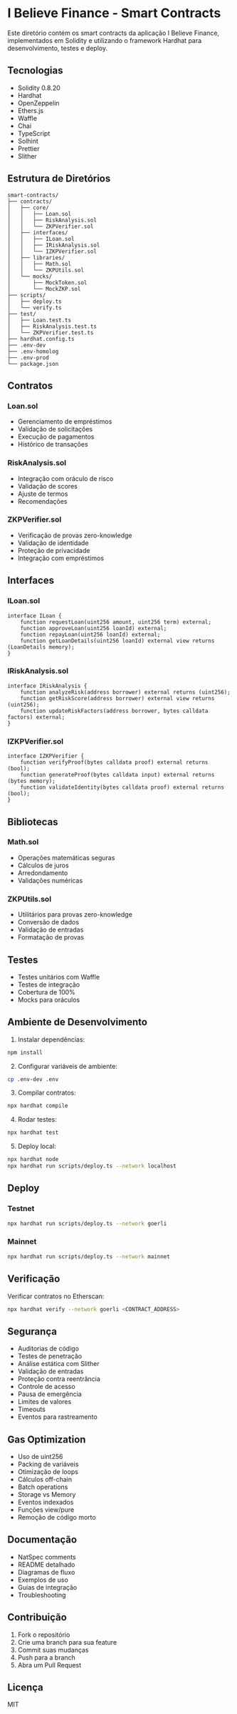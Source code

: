 # I Believe Finance - Smart Contracts

Este diretório contém os smart contracts da aplicação I Believe Finance, implementados em Solidity e utilizando o framework Hardhat para desenvolvimento, testes e deploy.

## Tecnologias

- Solidity 0.8.20
- Hardhat
- OpenZeppelin
- Ethers.js
- Waffle
- Chai
- TypeScript
- Solhint
- Prettier
- Slither

## Estrutura de Diretórios

```
smart-contracts/
├── contracts/
│   ├── core/
│   │   ├── Loan.sol
│   │   ├── RiskAnalysis.sol
│   │   └── ZKPVerifier.sol
│   ├── interfaces/
│   │   ├── ILoan.sol
│   │   ├── IRiskAnalysis.sol
│   │   └── IZKPVerifier.sol
│   ├── libraries/
│   │   ├── Math.sol
│   │   └── ZKPUtils.sol
│   └── mocks/
│       ├── MockToken.sol
│       └── MockZKP.sol
├── scripts/
│   ├── deploy.ts
│   └── verify.ts
├── test/
│   ├── Loan.test.ts
│   ├── RiskAnalysis.test.ts
│   └── ZKPVerifier.test.ts
├── hardhat.config.ts
├── .env-dev
├── .env-homolog
├── .env-prod
└── package.json
```

## Contratos

### Loan.sol
- Gerenciamento de empréstimos
- Validação de solicitações
- Execução de pagamentos
- Histórico de transações

### RiskAnalysis.sol
- Integração com oráculo de risco
- Validação de scores
- Ajuste de termos
- Recomendações

### ZKPVerifier.sol
- Verificação de provas zero-knowledge
- Validação de identidade
- Proteção de privacidade
- Integração com empréstimos

## Interfaces

### ILoan.sol
```solidity
interface ILoan {
    function requestLoan(uint256 amount, uint256 term) external;
    function approveLoan(uint256 loanId) external;
    function repayLoan(uint256 loanId) external;
    function getLoanDetails(uint256 loanId) external view returns (LoanDetails memory);
}
```

### IRiskAnalysis.sol
```solidity
interface IRiskAnalysis {
    function analyzeRisk(address borrower) external returns (uint256);
    function getRiskScore(address borrower) external view returns (uint256);
    function updateRiskFactors(address borrower, bytes calldata factors) external;
}
```

### IZKPVerifier.sol
```solidity
interface IZKPVerifier {
    function verifyProof(bytes calldata proof) external returns (bool);
    function generateProof(bytes calldata input) external returns (bytes memory);
    function validateIdentity(bytes calldata proof) external returns (bool);
}
```

## Bibliotecas

### Math.sol
- Operações matemáticas seguras
- Cálculos de juros
- Arredondamento
- Validações numéricas

### ZKPUtils.sol
- Utilitários para provas zero-knowledge
- Conversão de dados
- Validação de entradas
- Formatação de provas

## Testes

- Testes unitários com Waffle
- Testes de integração
- Cobertura de 100%
- Mocks para oráculos

## Ambiente de Desenvolvimento

1. Instalar dependências:
```bash
npm install
```

2. Configurar variáveis de ambiente:
```bash
cp .env-dev .env
```

3. Compilar contratos:
```bash
npx hardhat compile
```

4. Rodar testes:
```bash
npx hardhat test
```

5. Deploy local:
```bash
npx hardhat node
npx hardhat run scripts/deploy.ts --network localhost
```

## Deploy

### Testnet
```bash
npx hardhat run scripts/deploy.ts --network goerli
```

### Mainnet
```bash
npx hardhat run scripts/deploy.ts --network mainnet
```

## Verificação

Verificar contratos no Etherscan:
```bash
npx hardhat verify --network goerli <CONTRACT_ADDRESS>
```

## Segurança

- Auditorias de código
- Testes de penetração
- Análise estática com Slither
- Validação de entradas
- Proteção contra reentrância
- Controle de acesso
- Pausa de emergência
- Limites de valores
- Timeouts
- Eventos para rastreamento

## Gas Optimization

- Uso de uint256
- Packing de variáveis
- Otimização de loops
- Cálculos off-chain
- Batch operations
- Storage vs Memory
- Eventos indexados
- Funções view/pure
- Remoção de código morto

## Documentação

- NatSpec comments
- README detalhado
- Diagramas de fluxo
- Exemplos de uso
- Guias de integração
- Troubleshooting

## Contribuição

1. Fork o repositório
2. Crie uma branch para sua feature
3. Commit suas mudanças
4. Push para a branch
5. Abra um Pull Request

## Licença

MIT 